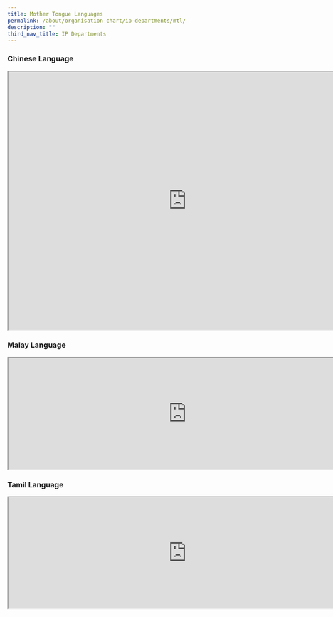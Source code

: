 ```yaml
---
title: Mother Tongue Languages
permalink: /about/organisation-chart/ip-departments/mtl/
description: ""
third_nav_title: IP Departments
---
```

<h3>Chinese Language</h3>

<iframe src="https://docs.google.com/document/d/e/2PACX-1vRddSS6tYQV7ta543gf5I1oVKa1myDAnwMKxW37vKRGTY_zRy9KdTc7TTm2dGwFyOdwk3gUTAaKTvFc/pub?embedded=true" width=800px height=580px scrolling="no"></iframe>

<h3>Malay Language</h3>

<iframe src="https://docs.google.com/document/d/e/2PACX-1vStZgl3DpMiitONR97yEZwcEjvwoe9GhbhIgYJoD-A_VvMovh01jSWZM3A_g8yp5IxmDGfqfAaUOB98/pub?embedded=true" width=800px height=250px scrolling="no"></iframe>

<h3>Tamil Language</h3>

<iframe src="https://docs.google.com/document/d/e/2PACX-1vTYQD2qdUqP3YRWL-7Kpg6pqKO8llHoG9Q8exgGDMqsZ_-be9ngHpktg0Y8pM3wbFxiJKHXzdGvqiJW/pub?embedded=true" width=800px height=250px scrolling="no"></iframe>